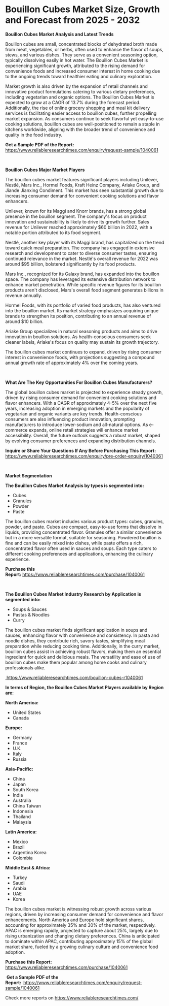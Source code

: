 <p><h1>Bouillon Cubes Market Size, Growth and Forecast from 2025 - 2032</h1></p><p><strong>Bouillon Cubes Market Analysis and Latest Trends</strong></p>
<p><p>Bouillon cubes are small, concentrated blocks of dehydrated broth made from meat, vegetables, or herbs, often used to enhance the flavor of soups, stews, and various dishes. They serve as a convenient seasoning option, typically dissolving easily in hot water. The Bouillon Cubes Market is experiencing significant growth, attributed to the rising demand for convenience foods and increased consumer interest in home cooking due to the ongoing trends toward healthier eating and culinary exploration.</p><p>Market growth is also driven by the expansion of retail channels and innovative product formulations catering to various dietary preferences, including vegetarian and organic options. The Bouillon Cubes Market is expected to grow at a CAGR of 13.7% during the forecast period. Additionally, the rise of online grocery shopping and meal kit delivery services is facilitating easier access to bouillon cubes, further propelling market expansion. As consumers continue to seek flavorful yet easy-to-use cooking solutions, bouillon cubes are well-positioned to remain a staple in kitchens worldwide, aligning with the broader trend of convenience and quality in the food industry.</p></p>
<p><strong>Get a Sample PDF of the Report:&nbsp;</strong> <a href="https://www.reliableresearchtimes.com/enquiry/request-sample/1040061?utm_campaign=2284&utm_medium=2&utm_source=Github&utm_content=ia&utm_term=14022025&utm_id=bouillon-cubes">https://www.reliableresearchtimes.com/enquiry/request-sample/1040061</a></p>
<p>&nbsp;</p>
<p><strong>Bouillon Cubes Major Market Players</strong></p>
<p><p>The bouillon cubes market features significant players including Unilever, Nestlé, Mars Inc., Hormel Foods, Kraft Heinz Company, Ariake Group, and Jiande Jianxing Condiment. This market has seen substantial growth due to increasing consumer demand for convenient cooking solutions and flavor enhancers.</p><p>Unilever, known for its Maggi and Knorr brands, has a strong global presence in the bouillon segment. The company's focus on product innovation and sustainability is likely to drive its growth further. Sales revenue for Unilever reached approximately $60 billion in 2022, with a notable portion attributed to its food segment.</p><p>Nestlé, another key player with its Maggi brand, has capitalized on the trend toward quick meal preparation. The company has engaged in extensive research and development to cater to diverse consumer tastes, ensuring continued relevance in the market. Nestlé's overall revenue for 2022 was around $95 billion, bolstered significantly by its food products.</p><p>Mars Inc., recognized for its Galaxy brand, has expanded into the bouillon space. The company has leveraged its extensive distribution network to enhance market penetration. While specific revenue figures for its bouillon products aren't disclosed, Mars's overall food segment generates billions in revenue annually.</p><p>Hormel Foods, with its portfolio of varied food products, has also ventured into the bouillon market. Its market strategy emphasizes acquiring unique brands to strengthen its position, contributing to an annual revenue of around $10 billion.</p><p>Ariake Group specializes in natural seasoning products and aims to drive innovation in bouillon solutions. As health-conscious consumers seek cleaner labels, Ariake's focus on quality may sustain its growth trajectory.</p><p>The bouillon cubes market continues to expand, driven by rising consumer interest in convenience foods, with projections suggesting a compound annual growth rate of approximately 4% over the coming years.</p></p>
<p>&nbsp;</p>
<p><strong>What Are The Key Opportunities For Bouillon Cubes Manufacturers?</strong></p>
<p><p>The global bouillon cubes market is projected to experience steady growth, driven by rising consumer demand for convenient cooking solutions and flavor enhancers. With a CAGR of approximately 4-5% over the next five years, increasing adoption in emerging markets and the popularity of vegetarian and organic variants are key trends. Health-conscious consumers are also influencing product innovation, prompting manufacturers to introduce lower-sodium and all-natural options. As e-commerce expands, online retail strategies will enhance market accessibility. Overall, the future outlook suggests a robust market, shaped by evolving consumer preferences and expanding distribution channels.</p></p>
<p><strong>Inquire or Share Your Questions If Any Before Purchasing This Report:</strong> <a href="https://www.reliableresearchtimes.com/enquiry/pre-order-enquiry/1040061?utm_campaign=2284&utm_medium=2&utm_source=Github&utm_content=ia&utm_term=14022025&utm_id=bouillon-cubes">https://www.reliableresearchtimes.com/enquiry/pre-order-enquiry/1040061</a></p>
<p>&nbsp;</p>
<p><strong>Market Segmentation</strong></p>
<p><strong>The Bouillon Cubes Market Analysis by types is segmented into:</strong></p>
<p><ul><li>Cubes</li><li>Granules</li><li>Powder</li><li>Paste</li></ul></p>
<p><p>The bouillon cubes market includes various product types: cubes, granules, powder, and paste. Cubes are compact, easy-to-use forms that dissolve in liquids, providing concentrated flavor. Granules offer a similar convenience but in a more versatile format, suitable for seasoning. Powdered bouillon is fine and can be easily mixed into dishes, while paste offers a rich, concentrated flavor often used in sauces and soups. Each type caters to different cooking preferences and applications, enhancing the culinary experience.</p></p>
<p><strong>Purchase this Report:&nbsp;</strong><a href="https://www.reliableresearchtimes.com/purchase/1040061?utm_campaign=2284&utm_medium=2&utm_source=Github&utm_content=ia&utm_term=14022025&utm_id=bouillon-cubes">https://www.reliableresearchtimes.com/purchase/1040061</a></p>
<p>&nbsp;</p>
<p><strong>The Bouillon Cubes Market Industry Research by Application is segmented into:</strong></p>
<p><ul><li>Soups & Sauces</li><li>Pastas & Noodles</li><li>Curry</li></ul></p>
<p><p>The bouillon cubes market finds significant application in soups and sauces, enhancing flavor with convenience and consistency. In pasta and noodle dishes, they contribute rich, savory tastes, simplifying meal preparation while reducing cooking time. Additionally, in the curry market, bouillon cubes assist in achieving robust flavors, making them an essential ingredient for quick and delicious meals. The versatility and ease of use of bouillon cubes make them popular among home cooks and culinary professionals alike.</p></p>
<p><a href="https://www.reliableresearchtimes.com/bouillon-cubes-r1040061?utm_campaign=2284&utm_medium=2&utm_source=Github&utm_content=ia&utm_term=14022025&utm_id=bouillon-cubes">&nbsp;https://www.reliableresearchtimes.com/bouillon-cubes-r1040061</a></p>
<p><strong>In terms of Region, the Bouillon Cubes Market Players available by Region are:</strong></p>
<p>
    <p> <strong> North America: </strong>
        <ul>
            <li>United States</li>
            <li>Canada</li>
        </ul>
        </p> 
    <p> <strong> Europe: </strong>
        <ul>
            <li>Germany</li>
            <li>France</li>
            <li>U.K.</li>
            <li>Italy</li>
            <li>Russia</li>
        </ul>
        </p> 
    <p> <strong> Asia-Pacific: </strong>
        <ul>
            <li>China</li>
            <li>Japan</li>
            <li>South Korea</li>
            <li>India</li>
            <li>Australia</li>
            <li>China Taiwan</li>
            <li>Indonesia</li>
            <li>Thailand</li>
            <li>Malaysia</li>
        </ul>
        </p> 
    <p> <strong> Latin America: </strong>
        <ul>
            <li>Mexico</li>
            <li>Brazil</li>
            <li>Argentina Korea</li>
            <li>Colombia</li>
        </ul>
        </p> 
    <p> <strong> Middle East & Africa: </strong>
        <ul>
            <li>Turkey</li>
            <li>Saudi</li>
            <li>Arabia</li>
            <li>UAE</li>
            <li>Korea</li>
        </ul>
    </p>
    </p>
<p><p>The bouillon cubes market is witnessing robust growth across various regions, driven by increasing consumer demand for convenience and flavor enhancements. North America and Europe hold significant shares, accounting for approximately 35% and 30% of the market, respectively. APAC is emerging rapidly, projected to capture about 25%, largely due to rising urbanization and changing dietary preferences. China is anticipated to dominate within APAC, contributing approximately 15% of the global market share, fueled by a growing culinary culture and convenience food adoption.</p></p>
<p><strong>Purchase this Report: </strong><a href="https://www.reliableresearchtimes.com/purchase/1040061?utm_campaign=2284&utm_medium=2&utm_source=Github&utm_content=ia&utm_term=14022025&utm_id=bouillon-cubes">https://www.reliableresearchtimes.com/purchase/1040061</a></p>
<p>&nbsp;<strong>Get a Sample PDF of the Report:&nbsp;&nbsp;</strong><a href="https://www.reliableresearchtimes.com/enquiry/request-sample/1040061?utm_campaign=2284&utm_medium=2&utm_source=Github&utm_content=ia&utm_term=14022025&utm_id=bouillon-cubes">https://www.reliableresearchtimes.com/enquiry/request-sample/1040061</a></p>
<p><strong></strong></p>
<p>Check more reports on <a href="https://www.reliableresearchtimes.com/?utm_campaign=2284&utm_medium=2&utm_source=Github&utm_content=ia&utm_term=14022025&utm_id=bouillon-cubes">https://www.reliableresearchtimes.com/</a></p>